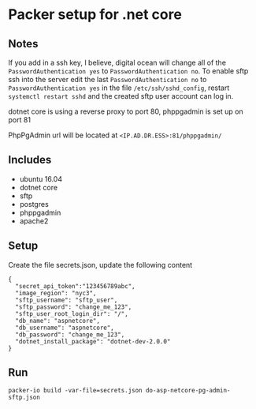 # Packer setup for .net core

## Notes

If you add in a ssh key, I believe, digital ocean will change all of the
`PasswordAuthentication yes` to `PasswordAuthentication no`. To enable sftp
ssh into the server edit the last `PasswordAuthentication no` to
`PasswordAuthentication yes` in the file `/etc/ssh/sshd_config`, restart
`systemctl restart sshd` and the created sftp user account can log in.

dotnet core is using a reverse proxy to port 80, phppgadmin is set up on port 81

PhpPgAdmin url will be located at `<IP.AD.DR.ESS>:81/phppgadmin/`

## Includes
- ubuntu 16.04
- dotnet core
- sftp
- postgres
- phppgadmin
- apache2


## Setup
Create the file secrets.json, update the following content
```
{
  "secret_api_token":"123456789abc",
  "image_region": "nyc3",
  "sftp_username": "sftp_user",
  "sftp_password": "change_me_123",
  "sftp_user_root_login_dir": "/",
  "db_name": "aspnetcore",
  "db_username": "aspnetcore",
  "db_password": "change_me_123",
  "dotnet_install_package": "dotnet-dev-2.0.0"
}
```

## Run

```
packer-io build -var-file=secrets.json do-asp-netcore-pg-admin-sftp.json
```
